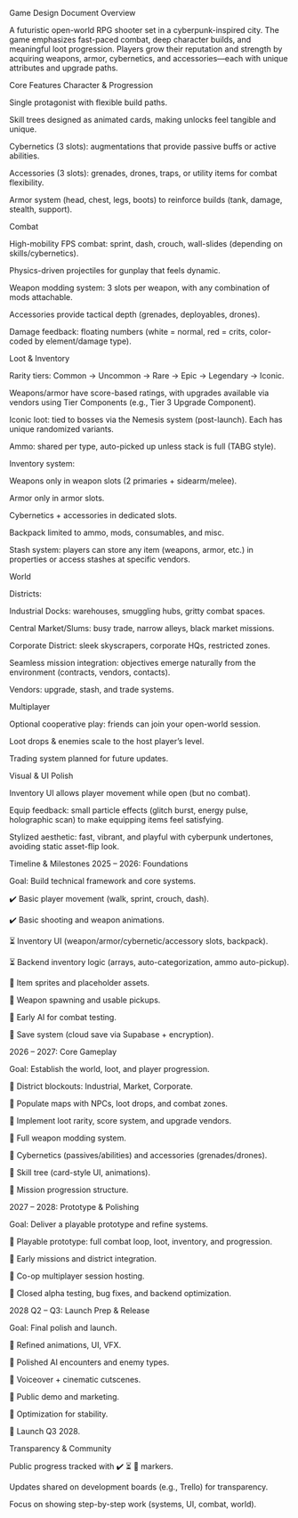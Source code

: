 Game Design Document
Overview

A futuristic open-world RPG shooter set in a cyberpunk-inspired city. The game emphasizes fast-paced combat, deep character builds, and meaningful loot progression. Players grow their reputation and strength by acquiring weapons, armor, cybernetics, and accessories—each with unique attributes and upgrade paths.

Core Features
Character & Progression

Single protagonist with flexible build paths.

Skill trees designed as animated cards, making unlocks feel tangible and unique.

Cybernetics (3 slots): augmentations that provide passive buffs or active abilities.

Accessories (3 slots): grenades, drones, traps, or utility items for combat flexibility.

Armor system (head, chest, legs, boots) to reinforce builds (tank, damage, stealth, support).

Combat

High-mobility FPS combat: sprint, dash, crouch, wall-slides (depending on skills/cybernetics).

Physics-driven projectiles for gunplay that feels dynamic.

Weapon modding system: 3 slots per weapon, with any combination of mods attachable.

Accessories provide tactical depth (grenades, deployables, drones).

Damage feedback: floating numbers (white = normal, red = crits, color-coded by element/damage type).

Loot & Inventory

Rarity tiers: Common → Uncommon → Rare → Epic → Legendary → Iconic.

Weapons/armor have score-based ratings, with upgrades available via vendors using Tier Components (e.g., Tier 3 Upgrade Component).

Iconic loot: tied to bosses via the Nemesis system (post-launch). Each has unique randomized variants.

Ammo: shared per type, auto-picked up unless stack is full (TABG style).

Inventory system:

Weapons only in weapon slots (2 primaries + sidearm/melee).

Armor only in armor slots.

Cybernetics + accessories in dedicated slots.

Backpack limited to ammo, mods, consumables, and misc.

Stash system: players can store any item (weapons, armor, etc.) in properties or access stashes at specific vendors.

World

Districts:

Industrial Docks: warehouses, smuggling hubs, gritty combat spaces.

Central Market/Slums: busy trade, narrow alleys, black market missions.

Corporate District: sleek skyscrapers, corporate HQs, restricted zones.

Seamless mission integration: objectives emerge naturally from the environment (contracts, vendors, contacts).

Vendors: upgrade, stash, and trade systems.

Multiplayer

Optional cooperative play: friends can join your open-world session.

Loot drops & enemies scale to the host player’s level.

Trading system planned for future updates.

Visual & UI Polish

Inventory UI allows player movement while open (but no combat).

Equip feedback: small particle effects (glitch burst, energy pulse, holographic scan) to make equipping items feel satisfying.

Stylized aesthetic: fast, vibrant, and playful with cyberpunk undertones, avoiding static asset-flip look.

Timeline & Milestones
2025 – 2026: Foundations

Goal: Build technical framework and core systems.

✔️ Basic player movement (walk, sprint, crouch, dash).

✔️ Basic shooting and weapon animations.

⏳ Inventory UI (weapon/armor/cybernetic/accessory slots, backpack).

⏳ Backend inventory logic (arrays, auto-categorization, ammo auto-pickup).

🔄 Item sprites and placeholder assets.

🔄 Weapon spawning and usable pickups.

🔄 Early AI for combat testing.

🔄 Save system (cloud save via Supabase + encryption).

2026 – 2027: Core Gameplay

Goal: Establish the world, loot, and player progression.

🔄 District blockouts: Industrial, Market, Corporate.

🔄 Populate maps with NPCs, loot drops, and combat zones.

🔄 Implement loot rarity, score system, and upgrade vendors.

🔄 Full weapon modding system.

🔄 Cybernetics (passives/abilities) and accessories (grenades/drones).

🔄 Skill tree (card-style UI, animations).

🔄 Mission progression structure.

2027 – 2028: Prototype & Polishing

Goal: Deliver a playable prototype and refine systems.

🔄 Playable prototype: full combat loop, loot, inventory, and progression.

🔄 Early missions and district integration.

🔄 Co-op multiplayer session hosting.

🔄 Closed alpha testing, bug fixes, and backend optimization.

2028 Q2 – Q3: Launch Prep & Release

Goal: Final polish and launch.

🔄 Refined animations, UI, VFX.

🔄 Polished AI encounters and enemy types.

🔄 Voiceover + cinematic cutscenes.

🔄 Public demo and marketing.

🔄 Optimization for stability.

🚀 Launch Q3 2028.

Transparency & Community

Public progress tracked with ✔️ ⏳ 🔄 markers.

Updates shared on development boards (e.g., Trello) for transparency.

Focus on showing step-by-step work (systems, UI, combat, world).
